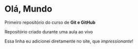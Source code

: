 # Olá, Mundo
 Primeiro repositório do curso de **Git e GitHub**

Repositório criado durante uma aula ao vivo

Essa linha eu adicionei diretamente no site, que *impressionante*!
